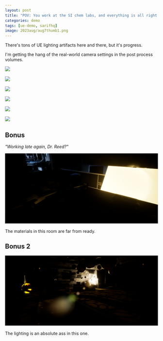 ```yaml
---
layout: post
title: "POV: You work at the SI chem labs, and everything is all right with the world."
categories: demo
tags: [ue-demo, sarifhq]
image: 2023aug/aug7thumb1.png
---
```


There's tons of UE lighting artifacts here and there, but it's progress. 

I'm getting the hang of the real-world camera settings in the post process volumes.

![](assets/img/2023aug/HighresScreenshot00013.png)

![](assets/img/2023aug/HighresScreenshot00014.png)

![](assets/img/2023aug/HighresScreenshot00016.png)

![](assets/img/2023aug/HighresScreenshot00017.png)

![](assets/img/2023aug/HighresScreenshot00018.png)

![](assets/img/2023aug/HighresScreenshot00020.png)

## Bonus

*"Working late again, Dr. Reed?"*

![](assets/img/2023aug/HighresScreenshot00022.png)

The materials in this room are far from ready.

## Bonus 2

![](assets/img/2023aug/HighresScreenshot00012.png)

The lighting is an absolute ass in this one.
